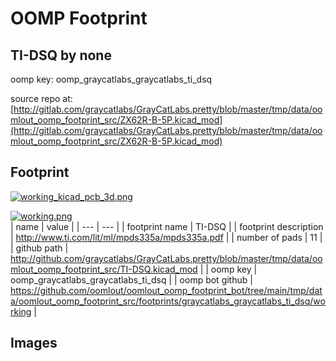 # OOMP Footprint  
## TI-DSQ  by none  
  
oomp key: oomp_graycatlabs_graycatlabs_ti_dsq  
  
source repo at: [http://gitlab.com/graycatlabs/GrayCatLabs.pretty/blob/master/tmp/data/oomlout_oomp_footprint_src/ZX62R-B-5P.kicad_mod](http://gitlab.com/graycatlabs/GrayCatLabs.pretty/blob/master/tmp/data/oomlout_oomp_footprint_src/ZX62R-B-5P.kicad_mod)  
## Footprint  
  
[![working_kicad_pcb_3d.png](working_kicad_pcb_3d_600.png)](working_kicad_pcb_3d.png)  
  
[![working.png](working_600.png)](working.png)  
| name | value | 
| --- | --- | 
| footprint name | TI-DSQ | 
| footprint description | http://www.ti.com/lit/ml/mpds335a/mpds335a.pdf | 
| number of pads | 11 | 
| github path | http://github.com/graycatlabs/GrayCatLabs.pretty/blob/master/tmp/data/oomlout_oomp_footprint_src/TI-DSQ.kicad_mod | 
| oomp key | oomp_graycatlabs_graycatlabs_ti_dsq | 
| oomp bot github | https://github.com/oomlout/oomlout_oomp_footprint_bot/tree/main/tmp/data/oomlout_oomp_footprint_src/footprints/graycatlabs_graycatlabs_ti_dsq/working | 
## Images  
